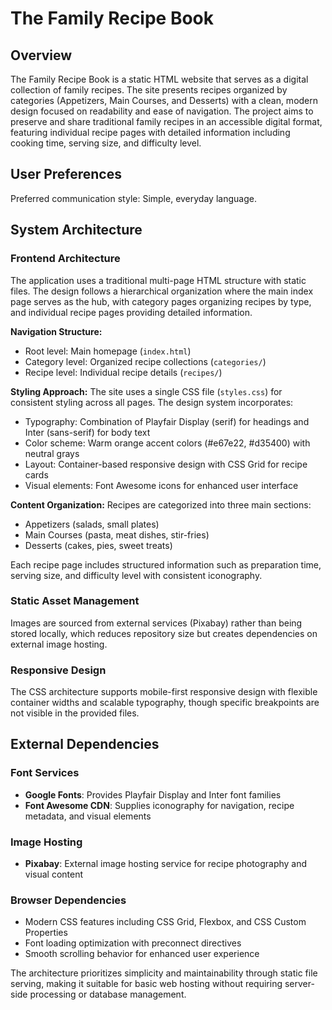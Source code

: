 # The Family Recipe Book

## Overview

The Family Recipe Book is a static HTML website that serves as a digital collection of family recipes. The site presents recipes organized by categories (Appetizers, Main Courses, and Desserts) with a clean, modern design focused on readability and ease of navigation. The project aims to preserve and share traditional family recipes in an accessible digital format, featuring individual recipe pages with detailed information including cooking time, serving size, and difficulty level.

## User Preferences

Preferred communication style: Simple, everyday language.

## System Architecture

### Frontend Architecture
The application uses a traditional multi-page HTML structure with static files. The design follows a hierarchical organization where the main index page serves as the hub, with category pages organizing recipes by type, and individual recipe pages providing detailed information.

**Navigation Structure:**
- Root level: Main homepage (`index.html`)
- Category level: Organized recipe collections (`categories/`)
- Recipe level: Individual recipe details (`recipes/`)

**Styling Approach:**
The site uses a single CSS file (`styles.css`) for consistent styling across all pages. The design system incorporates:
- Typography: Combination of Playfair Display (serif) for headings and Inter (sans-serif) for body text
- Color scheme: Warm orange accent colors (#e67e22, #d35400) with neutral grays
- Layout: Container-based responsive design with CSS Grid for recipe cards
- Visual elements: Font Awesome icons for enhanced user interface

**Content Organization:**
Recipes are categorized into three main sections:
- Appetizers (salads, small plates)
- Main Courses (pasta, meat dishes, stir-fries)
- Desserts (cakes, pies, sweet treats)

Each recipe page includes structured information such as preparation time, serving size, and difficulty level with consistent iconography.

### Static Asset Management
Images are sourced from external services (Pixabay) rather than being stored locally, which reduces repository size but creates dependencies on external image hosting.

### Responsive Design
The CSS architecture supports mobile-first responsive design with flexible container widths and scalable typography, though specific breakpoints are not visible in the provided files.

## External Dependencies

### Font Services
- **Google Fonts**: Provides Playfair Display and Inter font families
- **Font Awesome CDN**: Supplies iconography for navigation, recipe metadata, and visual elements

### Image Hosting
- **Pixabay**: External image hosting service for recipe photography and visual content

### Browser Dependencies
- Modern CSS features including CSS Grid, Flexbox, and CSS Custom Properties
- Font loading optimization with preconnect directives
- Smooth scrolling behavior for enhanced user experience

The architecture prioritizes simplicity and maintainability through static file serving, making it suitable for basic web hosting without requiring server-side processing or database management.